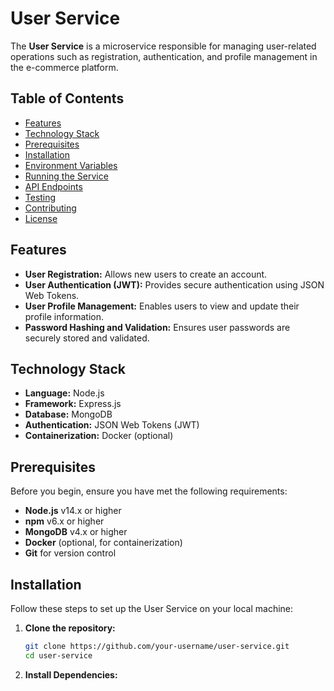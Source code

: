 # User Service

The **User Service** is a microservice responsible for managing user-related operations such as registration, authentication, and profile management in the e-commerce platform.

## Table of Contents

- [Features](#features)
- [Technology Stack](#technology-stack)
- [Prerequisites](#prerequisites)
- [Installation](#installation)
- [Environment Variables](#environment-variables)
- [Running the Service](#running-the-service)
- [API Endpoints](#api-endpoints)
- [Testing](#testing)
- [Contributing](#contributing)
- [License](#license)

## Features

- **User Registration:** Allows new users to create an account.
- **User Authentication (JWT):** Provides secure authentication using JSON Web Tokens.
- **User Profile Management:** Enables users to view and update their profile information.
- **Password Hashing and Validation:** Ensures user passwords are securely stored and validated.

## Technology Stack

- **Language:** Node.js
- **Framework:** Express.js
- **Database:** MongoDB
- **Authentication:** JSON Web Tokens (JWT)
- **Containerization:** Docker (optional)

## Prerequisites

Before you begin, ensure you have met the following requirements:

- **Node.js** v14.x or higher
- **npm** v6.x or higher
- **MongoDB** v4.x or higher
- **Docker** (optional, for containerization)
- **Git** for version control

## Installation

Follow these steps to set up the User Service on your local machine:

1. **Clone the repository:**

   ```bash
   git clone https://github.com/your-username/user-service.git
   cd user-service
   
2. **Install Dependencies:**

   ```npm install

